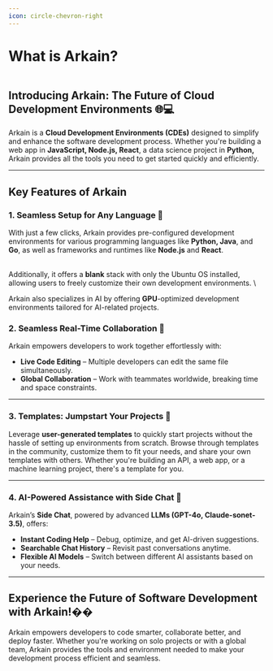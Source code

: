 ```yaml
---
icon: circle-chevron-right
---
```


# What is Arkain?

<figure><img src="../.gitbook/assets/02014-ezgif.com-video-to-gif-converter.gif" alt=""><figcaption></figcaption></figure>

## Introducing Arkain: The Future of **Cloud Development Environments** 🌐💻

Arkain is a **Cloud Development Environments (CDEs)** designed to simplify and enhance the software development process. Whether you're building a web app in **JavaScript, Node.js, React**, a data science project in **Python,** Arkain provides all the tools you need to get started quickly and efficiently.

***

## **Key Features of Arkain**

### 1. **Seamless Setup for Any Language 🚀**

With just a few clicks, Arkain provides pre-configured development environments for various programming languages like **Python, Java**, and **Go**, as well as frameworks and runtimes like **Node.js** and **React**.&#x20;

\
Additionally, it offers a **blank** stack with only the Ubuntu OS installed, allowing users to freely customize their own development environments. \


Arkain also specializes in AI by offering **GPU**-optimized development environments tailored for AI-related projects.

### 2.  **Seamless Real-Time Collaboration** 🤝

Arkain empowers developers to work together effortlessly with:

* **Live Code Editing** – Multiple developers can edit the same file simultaneously.
* **Global Collaboration** – Work with teammates worldwide, breaking time and space constraints.

***

### 3. **Templates: Jumpstart Your Projects 🌟**

Leverage **user-generated templates** to quickly start projects without the hassle of setting up environments from scratch. Browse through templates in the community, customize them to fit your needs, and share your own templates with others. Whether you're building an API, a web app, or a machine learning project, there's a template for you.

***

### 4. **AI-Powered Assistance with Side Chat** 🤖

Arkain’s **Side Chat**, powered by advanced **LLMs (GPT-4o, Claude-sonet-3.5)**, offers:

* **Instant Coding Help** – Debug, optimize, and get AI-driven suggestions.
* **Searchable Chat History** – Revisit past conversations anytime.
* **Flexible AI Models** – Switch between different AI assistants based on your needs.

***

## **Experience the Future of Software Development with Arkain!**&#xD83C;�

Arkain empowers developers to code smarter, collaborate better, and deploy faster. Whether you're working on solo projects or with a global team, Arkain provides the tools and environment needed to make your development process efficient and seamless.
